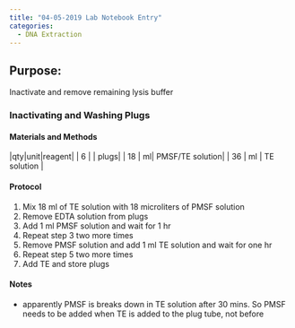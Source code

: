 ```yaml
---
title: "04-05-2019 Lab Notebook Entry"
categories:
  - DNA Extraction
---
```


## Purpose: 
Inactivate and remove remaining lysis buffer

### Inactivating and Washing Plugs

#### Materials and Methods

|qty|unit|reagent|
| 6 | | plugs|
| 18 | ml| PMSF/TE solution|
| 36 | ml | TE solution |

#### Protocol
1. Mix 18 ml of TE solution with 18 microliters of PMSF solution 
2. Remove EDTA solution from plugs
3. Add 1 ml PMSF solution and wait for 1 hr
4. Repeat step 3 two more times
5. Remove PMSF solution and add 1 ml TE solution and wait for one hr
6. Repeat step 5 two more times
7. Add TE and store plugs

#### Notes
* apparently PMSF is breaks down in TE solution after 30 mins. So PMSF needs to be added when TE is added to the plug tube, not before
